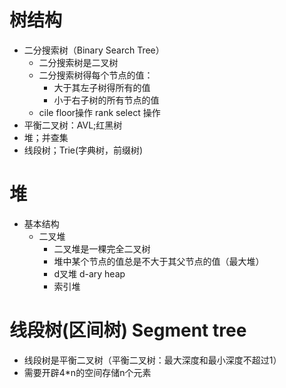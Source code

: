 # 树结构

- 二分搜索树（Binary Search Tree）
    - 二分搜索树是二叉树
    - 二分搜索树得每个节点的值：
        - 大于其左子树得所有的值
        - 小于右子树的所有节点的值
    - cile floor操作 rank select 操作
- 平衡二叉树：AVL;红黑树
- 堆；并查集
- 线段树；Trie(字典树，前缀树)

# 堆

- 基本结构
    - 二叉堆
        - 二叉堆是一棵完全二叉树
        - 堆中某个节点的值总是不大于其父节点的值（最大堆）
        - d叉堆 d-ary heap
        - 索引堆

# 线段树(区间树) Segment tree

- 线段树是平衡二叉树（平衡二叉树：最大深度和最小深度不超过1）
- 需要开辟4*n的空间存储n个元素